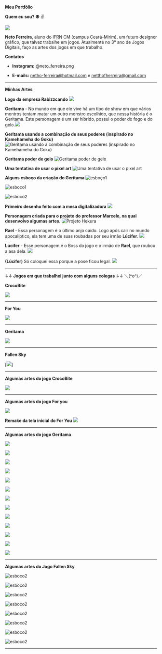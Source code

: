 **Meu Portfólio**

**Quem eu sou?** :alien: :v:

![](eu.png) 

**Neto Ferreira**, aluno do IFRN CM (campus Ceará-Mirim), um futuro designer gráfico, que talvez trabalhe em jogos. Atualmente no 3º ano de Jogos Digitais, faço as artes dos jogos em que trabalho. 

**Contatos**

- **Instagram:** @neto_ferreira.png

- **E-mails:** netho-ferreira@hotmail.com e netthofherreira@gmail.com

----------------------------------------------------------------------------------------------------------------------------------------

**Minhas Artes**

**Logo da empresa Rabizzcando**
![](caneca.png)

**Geritama** - No mundo em que ele vive há um tipo de show em que vários montros tentam matar um outro monstro escolhido, que nessa história é o Geritama. Este personagem é um ser híbrido, possui o poder do fogo e do gelo.![](geri_costas.jpg)

**Geritama usando a combinação de seus poderes (inspirado no Kamehameha do Goku)**
![Geritama usando a combinação de seus poderes (inspirado no Kamehameha do Goku)](geritama_kamehameha.jpeg)

**Geritama poder de gelo**
![Geritama poder de gelo](geritama_poder.jpeg)

**Uma tentativa de usar o pixel art**
![Uma tentativa de usar o pixel art](geritama_pixel.jpeg)

**Alguns esboço da criação do Geritama**
![esboço1](geritama_tela.jpeg)

![esboco1](esboco1.jpeg)

![esboco2](esboco2.jpeg)

**Primeiro desenho feito com a mesa digitalizadora**
![](rascunho.png)

**Personagem criada para o projeto do professor Marcelo, na qual desenvolvo algumas artes.** 
![Projeto Hekura](hekura_projeto.jpg)

**Rael** - Essa personagem é o último anjo caído. Logo após cair no mundo apocalíptico, ela tem uma de suas roubadas por seu irmão **Lúcifer**.
![](anjo.jpeg)

**Lúcifer** - Esse personagem é o Boss do jogo e o irmão de **Rael**, que roubou a asa dela.
![](lu.jpg)

**(Lúcifer)** Só coloquei essa porque a pose ficou legal.
![](j.jpg)

----------------------------------------------------------------------------------------------------------------------------------------

↓↓ **Jogos em que trabalhei junto com alguns colegas** ↓↓ ＼(^o^)／



**CrocoBite**

[![](croco.jpg)](https://danilo25.github.io/CrocoBite/)

----------------------------------------------------------------------------------------------------------------------------------------

**For You**

[![](inicial.png)](https://raixasantos.github.io/ForU/)

----------------------------------------------------------------------------------------------------------------------------------------

**Geritama**

[![](tela_inicial_geritama.gif)](https://tawanferreira10.github.io/geritama/)

----------------------------------------------------------------------------------------------------------------------------------------

**Fallen Sky**

[![](olhos_piscando.gif)]

----------------------------------------------------------------------------------------------------------------------------------------

**Algumas artes do jogo CrocoBite**

![](boca_aberta.png)

----------------------------------------------------------------------------------------------------------------------------------------

**Algumas artes do jogo For you**

![](help.png)

**Remake da tela inicial do For You**
![](ff.jpg)

----------------------------------------------------------------------------------------------------------------------------------------

**Algumas artes do jogo Geritama**

![](pergunta.png)

![](respota.png)

![](opora.png)

![](run_geri.gif)

![](p.jpg)

![](pulo_geri.gif)

![](fogo.gif)

![](gelo.gif)

![](estranho.png)

![](lobo_run.gif)

![](000.png)

![](mon_1.gif)

![](mons_2.gif)

----------------------------------------------------------------------------------------------------------------------------------------

**Algumas artes do Jogo Fallen Sky**

![esboco2](anjo_correndo.gif)

![esboco2](idle.gif)

![esboco2](pulo.gif)

![esboco2](ataque_rael_1.gif)

![esboco2](especial.gif)

![esboco2](run_lu.gif)

![esboco2](ataque_lu_1.gif)

![esboco2](ataque_lu_2.gif)

---------------------------------------------------------------------------------------------------------------------------------------
